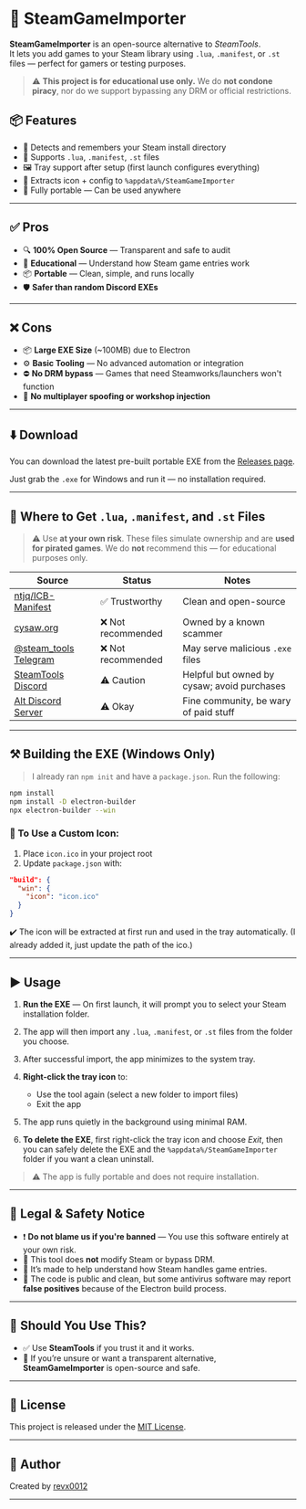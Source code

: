 # 🚀 SteamGameImporter

**SteamGameImporter** is an open-source alternative to *SteamTools*.  
It lets you add games to your Steam library using `.lua`, `.manifest`, or `.st` files — perfect for gamers or testing purposes.

> ⚠️ **This project is for educational use only.** We do **not condone piracy**, nor do we support bypassing any DRM or official restrictions.


## 📦 Features

- 🧠 Detects and remembers your Steam install directory
- 🧺 Supports `.lua`, `.manifest`, `.st` files
- 🖼️ Tray support after setup (first launch configures everything)
- 📁 Extracts icon + config to `%appdata%/SteamGameImporter`
- 💾 Fully portable — Can be used anywhere

---

## ✅ Pros

- 🔍 **100% Open Source** — Transparent and safe to audit
- 🧠 **Educational** — Understand how Steam game entries work
- 📦 **Portable** — Clean, simple, and runs locally
- 🛡️ **Safer than random Discord EXEs**

---

## ❌ Cons

- 📦 **Large EXE Size** (~100MB) due to Electron
- ⚙️ **Basic Tooling** — No advanced automation or integration
- ⛔ **No DRM bypass** — Games that need Steamworks/launchers won't function
- 📄 **No multiplayer spoofing or workshop injection**

---

## ⬇️ Download

You can download the latest pre-built portable EXE from the [Releases page](https://github.com/revx0012/SteamGameImporter/releases/).

Just grab the `.exe` for Windows and run it — no installation required.

---

## 📁 Where to Get `.lua`, `.manifest`, and `.st` Files

> ⚠️ Use **at your own risk**. These files simulate ownership and are **used for pirated games**. We do **not** recommend this — for educational purposes only.

| Source | Status | Notes |
|--------|--------|-------|
| [ntjq/ICB-Manifest](https://github.com/ntjq/ICB-Manifest) | ✅ Trustworthy | Clean and open-source |
| [cysaw.org](https://cysaw.org) | ❌ Not recommended | Owned by a known scammer |
| [@steam_tools Telegram](https://t.me/steam_tools) | ❌ Not recommended | May serve malicious `.exe` files |
| [SteamTools Discord](https://discord.gg/Z4bAPhqa4y) | ⚠️ Caution | Helpful but owned by cysaw; avoid purchases |
| [Alt Discord Server](https://discord.gg/WuYafUu5ZT) | ⚠️ Okay | Fine community, be wary of paid stuff |

---

## ⚒️ Building the EXE (Windows Only)

> I already ran `npm init` and have a `package.json`. Run the following:

```bash
npm install
npm install -D electron-builder
npx electron-builder --win
````

### 🔧 To Use a Custom Icon:

1. Place `icon.ico` in your project root
2. Update `package.json` with:

```json
"build": {
  "win": {
    "icon": "icon.ico"
  }
}
```

✔️ The icon will be extracted at first run and used in the tray automatically. (I already added it, just update the path of the ico.)

---

## ▶️ Usage

1. **Run the EXE** — On first launch, it will prompt you to select your Steam installation folder.
2. The app will then import any `.lua`, `.manifest`, or `.st` files from the folder you choose.
3. After successful import, the app minimizes to the system tray.
4. **Right-click the tray icon** to:

   * Use the tool again (select a new folder to import files)
   * Exit the app
5. The app runs quietly in the background using minimal RAM.
6. **To delete the EXE**, first right-click the tray icon and choose *Exit*, then you can safely delete the EXE and the `%appdata%/SteamGameImporter` folder if you want a clean uninstall.

> ⚠️ The app is fully portable and does not require installation.

---

## 📢 Legal & Safety Notice

* ❗ **Do not blame us if you're banned** — You use this software entirely at your own risk.
* 🔐 This tool does **not** modify Steam or bypass DRM.
* 🧪 It’s made to help understand how Steam handles game entries.
* 🧼 The code is public and clean, but some antivirus software may report **false positives** because of the Electron build process.

---

## 🤔 Should You Use This?

* ✅ Use **SteamTools** if you trust it and it works.
* 🔐 If you’re unsure or want a transparent alternative, **SteamGameImporter** is open-source and safe.

---

## 📝 License

This project is released under the [MIT License](LICENSE).

---

## 👤 Author

Created by [revx0012](https://github.com/revx0012)

---
